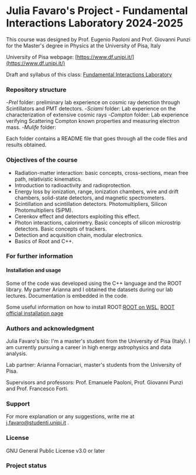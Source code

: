 # Julia Favaro's Project - Fundamental Interactions Laboratory 2024-2025

This course was designed by Prof. Eugenio Paoloni and Prof. Giovanni Punzi for the Master's degree in Physics at the University of Pisa, Italy 

University of Pisa webpage: [https://www.df.unipi.it/](https://www.df.unipi.it/)

Draft and syllabus of this class: [Fundamental Interactions Laboratory]( [https://unipi.coursecatalogue.cineca.it/insegnamenti/2024/52566_686758_76342/2023/52566/10452?coorte=2024&schemaid=8955](https://unipi.coursecatalogue.cineca.it/insegnamenti/2024/52567_695825_77808/2023/52567/10452?coorte=2024&schemaid=8951))

### Repository structure
-_Prel_ folder: preliminary lab experience on cosmic ray detection through Scintillators and PMT detectors.
-_Sciami_ folder: Lab experience on the characterization of extensive cosmic rays
-_Compton_ folder: Lab experience verifying Scattering Compton known properties and measuring electron mass.
-_Mulife_ folder: 

Each folder contains a README file that goes through all the code files and results obtained.

### Objectives of the course
- Radiation-matter interaction: basic concepts, cross-sections, mean free path, relativistic kinematics.
- Introduction to radioactivity and radioprotection.
- Energy loss by ionization, range, ionization chambers, wire and drift chambers, solid-state detectors, and magnetic spectrometers.
- Scintillation and scintillation detectors. Photomultipliers, Silicon Photomultipliers (SiPM).
- Cerenkov effect and detectors exploiting this effect.
- Photon interactions, calorimetry. Basic concepts of silicon microstrip detectors. Basic concepts of trackers.
- Detection and acquisition chain, modular electronics.
- Basics of Root and C++.

### For further information

#### Installation and usage
Some of the code was developed using the C++ language and the ROOT library. My partner Arianna and I obtained the datasets during our lab lectures. Documentation is embedded in the code. 

Some useful information on how to install ROOT:[ROOT on WSL](https://root-forum.cern.ch/t/complete-root-installation-instructions-for-wsl-ubuntu-18-04-on-windows-10/35148/3), [ROOT official installation page](https://root.cern/install/)


### Authors and acknowledgment
Julia Favaro's bio: I'm a master's student from the University of Pisa (Italy). I am currently pursuing a career in high energy astrophysics and data analysis.

Lab partner: Arianna Fornaciari, master's students from the University of Pisa.

Supervisors and professors: Prof. Emanuele Paoloni, Prof. Giovanni Punzi and Prof. Francesco Forti.

### Support
For more explanation or any suggestions, write me at j.favaro@studenti.unipi.it .

### License
GNU General Public License v3.0 or later

### Project status
